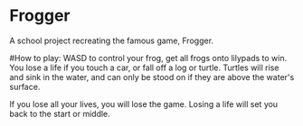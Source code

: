 # Frogger
A school project recreating the famous game, Frogger.

#How to play:
WASD to control your frog, get all frogs onto lilypads to win. You lose a life if you touch a car, or fall off a log or turtle. Turtles will rise and sink in the water, and can only be stood on if they are above the water's surface. 

If you lose all your lives, you will lose the game. Losing a life will set you back to the start or middle.

